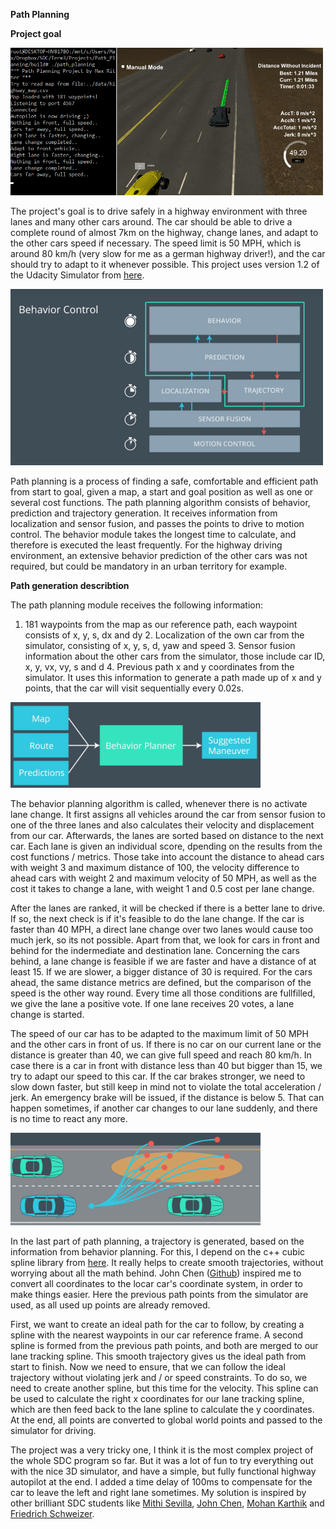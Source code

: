 **Path Planning** 

**Project goal**

<img src="./images/screen.png" width="500">

The project's goal is to drive safely in a highway environment with three lanes and many other cars around. The car should be able to drive a complete round of almost 7km on the highway, change lanes, and adapt to the other cars speed if necessary. The speed limit is 50 MPH, which is around 80 km/h (very slow for me as a german highway driver!), and the car should try to adapt to it whenever possible. This project uses version 1.2 of the Udacity Simulator from [here](https://github.com/udacity/self-driving-car-sim/releases/tag/T3_v1.2).

<img src="./images/pathplanning.png" width="500">

Path planning is a process of finding a safe, comfortable and efficient path from start to goal, given a map, a start and goal position as well as one or several cost functions. The path planning algorithm consists of behavior, prediction and trajectory generation. It receives information from localization and sensor fusion, and passes the points to drive to motion control. The behavior module takes the longest time to calculate, and therefore is executed the least frequently. For the highway driving environment, an extensive behavior prediction of the other cars was not required, but could be mandatory in an urban territory for example.
 
**Path generation describtion**

The path planning module receives the following information:
1. 181 waypoints from the map as our reference path, each waypoint consists of x, y, s, dx and dy 2. Localization of the own car from the simulator, consisting of x, y, s, d, yaw and speed 3. Sensor fusion information about the other cars from the simulator, those include car ID, x, y, vx, vy, s and d 4. Previous path x and y coordinates from the simulator. It uses this information to generate a path made up of x and y points, that the car will visit sequentially every 0.02s. 

<img src="./images/behavior.png" width="400">

The behavior planning algorithm is called, whenever there is no activate lane change. It first assigns all vehicles around the car from sensor fusion to one of the three lanes and also calculates their velocity and displacement from our car. Afterwards, the lanes are sorted based on distance to the next car. Each lane is given an individual score, dpending on the results from the cost functions / metrics. Those take into account the distance to ahead cars with weight 3 and maximum distance of 100, the velocity difference to ahead cars with weight 2 and maximum velocity of 50 MPH, as well as the cost it takes to change a lane, with weight 1 and 0.5 cost per lane change.

After the lanes are ranked, it will be checked if there is a better lane to drive. If so, the next check is if it's feasible to do the lane change. If the car is faster than 40 MPH, a direct lane change over two lanes would cause too much jerk, so its not possible. Apart from that, we look for cars in front and behind for the indermediate and destination lane. Concerning the cars behind, a lane change is feasible if we are faster and have a distance of at least 15. If we are slower, a bigger distance of 30 is required. For the cars ahead, the same distance metrics are defined, but the comparison of the speed is the other way round. Every time all those conditions are fullfilled, we give the lane a positive vote. If one lane receives 20 votes, a lane change is started.

The speed of our car has to be adapted to the maximum limit of 50 MPH and the other cars in front of us. If there is no car on our current lane or the distance is greater than 40, we can give full speed and reach 80 km/h. In case there is a car in front with distance less than 40 but bigger than 15, we try to adapt our speed to this car. If the car brakes stronger, we need to slow down faster, but still keep in mind not to violate the total acceleration / jerk. An emergency brake will be issued, if the distance is below 5. That can happen sometimes, if another car changes to our lane suddenly, and there is no time to react any more.

<img src="./images/trajectory.png" width="400">

In the last part of path planning, a trajectory is generated, based on the information from behavior planning. For this, I depend on the c++ cubic spline library from [here](https://github.com/ttk592/spline). It really helps to create smooth trajectories, without worrying about all the math behind. John Chen ([Github](https://github.com/diyjac/SDC-T3-P1 "Github")) inspired me to convert all coordinates to the locar car's coordinate system, in order to make things easier. Here the previous path points from the simulator are used, as all used up points are already removed.

First, we want to create an ideal path for the car to follow, by creating a spline with the nearest waypoints in our car reference frame. A second spline is formed from the previous path points, and both are merged to our lane tracking spline. This smooth trajectory gives us the ideal path from start to finish. Now we need to ensure, that we can follow the ideal trajectory without violating jerk and / or speed constraints. To do so, we need to create another spline, but this time for the velocity. This spline can be used to calculate the right x coordinates for our lane tracking spline, which are then feed back to the lane spline to calculate the y coordinates. At the end, all points are converted to global world points and passed to the simulator for driving.
 
The project was a very tricky one, I think it is the most complex project of the whole SDC program so far. But it was a lot of fun to try everything out with the nice 3D simulator, and have a simple, but fully functional highway autopilot at the end. I added a time delay of 100ms to compensate for the car to leave the left and right lane sometimes. My solution is inspired by other brilliant SDC students like [Mithi Sevilla](https://github.com/mithi/highway-path-planning), [John Chen](https://github.com/diyjac/SDC-T3-P1), [Mohan Karthik](https://github.com/mohankarthik/sdcnd/tree/master/projects/term3/P1-PathPlanning) and [Friedrich Schweizer](https://github.com/ByteShaker/CarND-Path-Planning-Project).

